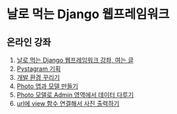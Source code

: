 날로 먹는 Django 웹프레임워크
================

온라인 강좌
---------

1. [날로 먹는 Django 웹프레임워크 강좌, 여는 글](http://blog.hannal.com/2014/8/start_with_django_webframework_00/)
2. [Pystagram 기획](http://blog.hannal.com/2014/8/start_with_django_webframework_01/)
3. [개발 환경 꾸리기](http://blog.hannal.com/2014/8/start_with_django_webframework_02/)
4. [Photo 앱과 모델 만들기](http://blog.hannal.com/2014/9/start_with_django_webframework_03/)
5. [Photo 모델로 Admin 영역에서 데이터 다루기](http://blog.hannal.com/2014/10/start_with_django_webframework_04/)
6. [url에 view 함수 연결해서 사진 출력하기](http://blog.hannal.com/2014/11/start_with_django_webframework_05/)